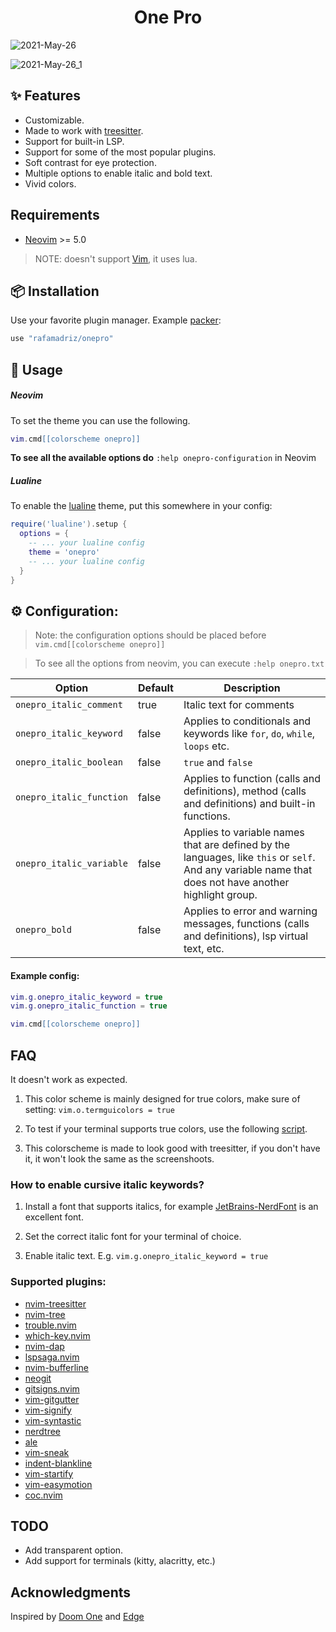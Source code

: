 <h1 align="center">
One Pro
</h1>

![2021-May-26](https://user-images.githubusercontent.com/67771985/119711350-f873d780-be4e-11eb-8e87-25d5019ade9a.png)

![2021-May-26_1](https://user-images.githubusercontent.com/67771985/119711397-07f32080-be4f-11eb-9906-62b13af764d3.png)

## ✨ Features

- Customizable.
- Made to work with [treesitter](https://github.com/nvim-treesitter/nvim-treesitter).
- Support for built-in LSP.
- Support for some of the most popular plugins.
- Soft contrast for eye protection.
- Multiple options to enable italic and bold text.
- Vivid colors.

## Requirements

- [Neovim](https://github.com/neovim/neovim) >= 5.0

> NOTE: doesn't support [Vim](https://github.com/vim/vim), it uses lua.

## 📦 Installation

Use your favorite plugin manager. Example [packer](https://github.com/wbthomason/packer.nvim):

```lua
use "rafamadriz/onepro"
```

## 🚀 Usage

##### Neovim

To set the theme you can use the following.

```lua
vim.cmd[[colorscheme onepro]]
```

**To see all the available options do** `:help onepro-configuration` in Neovim

##### Lualine

To enable the [lualine](https://github.com/hoob3rt/lualine.nvim) theme, put this somewhere in your config:

```lua
require('lualine').setup {
  options = {
    -- ... your lualine config
    theme = 'onepro'
    -- ... your lualine config
  }
}
```

## ⚙️ Configuration:

> Note: the configuration options should be placed before `vim.cmd[[colorscheme onepro]]`

> To see all the options from neovim, you can execute `:help onepro.txt`

| Option                   | Default | Description                                                                                                                                           |
| ------------------------ | ------- | ----------------------------------------------------------------------------------------------------------------------------------------------------- |
| `onepro_italic_comment`  | true    | Italic text for comments                                                                                                                              |
| `onepro_italic_keyword`  | false   | Applies to conditionals and keywords like `for`, `do`, `while`, `loops` etc.                                                                          |
| `onepro_italic_boolean ` | false   | `true` and `false`                                                                                                                                    |
| `onepro_italic_function` | false   | Applies to function (calls and definitions), method (calls and definitions) and built-in functions.                                                   |
| `onepro_italic_variable` | false   | Applies to variable names that are defined by the languages, like `this` or `self`. And any variable name that does not have another highlight group. |
| `onepro_bold`            | false   | Applies to error and warning messages, functions (calls and definitions), lsp virtual text, etc.                                                      |

#### Example config:

```lua
vim.g.onepro_italic_keyword = true
vim.g.onepro_italic_function = true

vim.cmd[[colorscheme onepro]]
```

## FAQ

It doesn't work as expected.

1. This color scheme is mainly designed for true colors, make sure of setting:
   `vim.o.termguicolors = true`

2. To test if your terminal supports true colors, use the following [script](https://gist.github.com/XVilka/8346728).

3. This colorscheme is made to look good with treesitter, if you don't have it, it won't look the same as the screenshoots.

### How to enable cursive italic keywords?

1. Install a font that supports italics, for example
   [JetBrains-NerdFont](https://www.nerdfonts.com/font-downloads) is an
   excellent font.

2. Set the correct italic font for your terminal of choice.

3. Enable italic text. E.g. `vim.g.onepro_italic_keyword = true`

### Supported plugins:

- [nvim-treesitter](https://github.com/nvim-treesitter/nvim-treesitter)
- [nvim-tree](https://github.com/kyazdani42/nvim-tree.lua)
- [trouble.nvim](https://github.com/folke/trouble.nvim)
- [which-key.nvim](https://github.com/folke/which-key.nvim)
- [nvim-dap](https://github.com/mfussenegger/nvim-dap)
- [lspsaga.nvim](https://github.com/glepnir/lspsaga.nvim)
- [nvim-bufferline](https://github.com/akinsho/nvim-bufferline.lua)
- [neogit](https://github.com/TimUntersberger/neogit)
- [gitsigns.nvim](https://github.com/lewis6991/gitsigns.nvim)
- [vim-gitgutter](https://github.com/airblade/vim-gitgutter)
- [vim-signify](https://github.com/mhinz/vim-signify)
- [vim-syntastic](https://github.com/vim-syntastic/syntastic)
- [nerdtree](https://github.com/preservim/nerdtree)
- [ale](https://github.com/dense-analysis/ale)
- [vim-sneak](https://github.com/justinmk/vim-sneak)
- [indent-blankline](https://github.com/lukas-reineke/indent-blankline.nvim)
- [vim-startify](https://github.com/mhinz/vim-startify)
- [vim-easymotion](https://github.com/easymotion/vim-easymotion)
- [coc.nvim](https://github.com/neoclide/coc.nvim)

## TODO

- Add transparent option.
- Add support for terminals (kitty, alacritty, etc.)

## Acknowledgments

Inspired by [Doom One](https://github.com/hlissner/emacs-doom-themes) and [Edge](https://github.com/sainnhe/edge)
